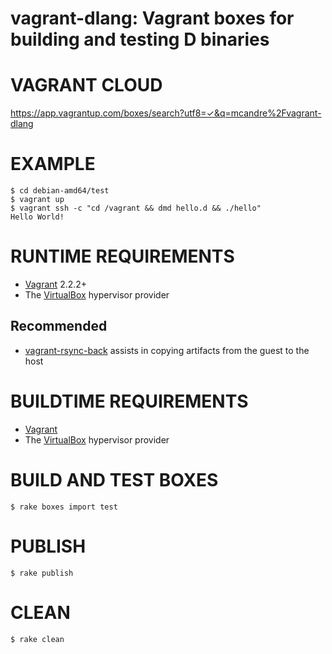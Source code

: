 # vagrant-dlang: Vagrant boxes for building and testing D binaries

# VAGRANT CLOUD

https://app.vagrantup.com/boxes/search?utf8=✓&q=mcandre%2Fvagrant-dlang

# EXAMPLE

```console
$ cd debian-amd64/test
$ vagrant up
$ vagrant ssh -c "cd /vagrant && dmd hello.d && ./hello"
Hello World!
```

# RUNTIME REQUIREMENTS

* [Vagrant](https://www.vagrantup.com) 2.2.2+
* The [VirtualBox](https://www.virtualbox.org) hypervisor provider

## Recommended

* [vagrant-rsync-back](https://github.com/smerrill/vagrant-rsync-back) assists in copying artifacts from the guest to the host

# BUILDTIME REQUIREMENTS

* [Vagrant](https://www.vagrantup.com)
* The [VirtualBox](https://www.virtualbox.org) hypervisor provider

# BUILD AND TEST BOXES

```console
$ rake boxes import test
```

# PUBLISH

```console
$ rake publish
```

# CLEAN

```console
$ rake clean
```
